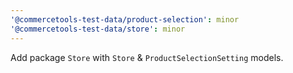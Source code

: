 ```yaml
---
'@commercetools-test-data/product-selection': minor
'@commercetools-test-data/store': minor
---
```


Add package `Store` with `Store` & `ProductSelectionSetting` models.
